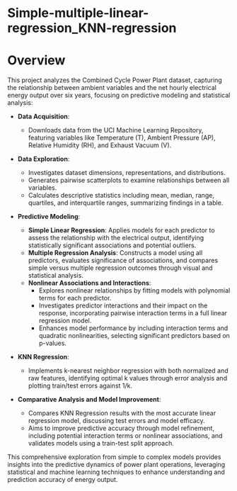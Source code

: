 # Simple-multiple-linear-regression_KNN-regression

# Overview
This project analyzes the Combined Cycle Power Plant dataset, capturing the relationship between ambient variables and the net hourly electrical energy output over six years, focusing on predictive modeling and statistical analysis:

- **Data Acquisition**:
  - Downloads data from the UCI Machine Learning Repository, featuring variables like Temperature (T), Ambient Pressure (AP), Relative Humidity (RH), and Exhaust Vacuum (V).

- **Data Exploration**:
  - Investigates dataset dimensions, representations, and distributions.
  - Generates pairwise scatterplots to examine relationships between all variables.
  - Calculates descriptive statistics including mean, median, range, quartiles, and interquartile ranges, summarizing findings in a table.

- **Predictive Modeling**:
  - **Simple Linear Regression**: Applies models for each predictor to assess the relationship with the electrical output, identifying statistically significant associations and potential outliers.
  - **Multiple Regression Analysis**: Constructs a model using all predictors, evaluates significance of associations, and compares simple versus multiple regression outcomes through visual and statistical analysis.
  - **Nonlinear Associations and Interactions**:
    - Explores nonlinear relationships by fitting models with polynomial terms for each predictor.
    - Investigates predictor interactions and their impact on the response, incorporating pairwise interaction terms in a full linear regression model.
    - Enhances model performance by including interaction terms and quadratic nonlinearities, selecting significant predictors based on p-values.

- **KNN Regression**:
  - Implements k-nearest neighbor regression with both normalized and raw features, identifying optimal k values through error analysis and plotting train/test errors against 1/k.

- **Comparative Analysis and Model Improvement**:
  - Compares KNN Regression results with the most accurate linear regression model, discussing test errors and model efficacy.
  - Aims to improve predictive accuracy through model refinement, including potential interaction terms or nonlinear associations, and validates models using a train-test split approach.

This comprehensive exploration from simple to complex models provides insights into the predictive dynamics of power plant operations, leveraging statistical and machine learning techniques to enhance understanding and prediction accuracy of energy output.